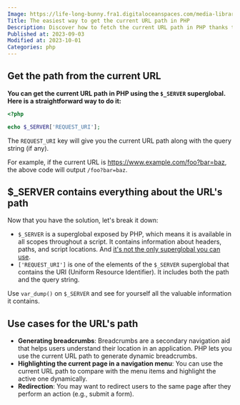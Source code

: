 ```yaml
---
Image: https://life-long-bunny.fra1.digitaloceanspaces.com/media-library/production/62/confused_xxboi4.jpg
Title: The easiest way to get the current URL path in PHP
Description: Discover how to fetch the current URL path in PHP thanks to an useful superglobal variable.
Published at: 2023-09-03
Modified at: 2023-10-01
Categories: php
---
```


## Get the path from the current URL

**You can get the current URL path in PHP using the `$_SERVER` superglobal. Here is a straightforward way to do it:**

```php
<?php

echo $_SERVER['REQUEST_URI'];
```

The `REQUEST_URI` key will give you the current URL path along with the query string (if any).

For example, if the current URL is https://www.example.com/foo?bar=baz, the above code will output `/foo?bar=baz`.

## $_SERVER contains everything about the URL's path

Now that you have the solution, let's break it down:

- `$_SERVER` is a superglobal exposed by PHP, which means it is available in all scopes throughout a script. It contains information about headers, paths, and script locations. And [it's not the only superglobal you can use](https://www.php.net/manual/en/language.variables.superglobals.php).
- `['REQUEST_URI']` is one of the elements of the `$_SERVER` superglobal that contains the URI (Uniform Resource Identifier). It includes both the path and the query string.

Use `var_dump()` on `$_SERVER` and see for yourself all the valuable information it contains.

## Use cases for the URL's path

- **Generating breadcrumbs**: Breadcrumbs are a secondary navigation aid that helps users understand their location in an application. PHP lets you use the current URL path to generate dynamic breadcrumbs.
- **Highlighting the current page in a navigation menu**: You can use the current URL path to compare with the menu items and highlight the active one dynamically.
- **Redirection**: You may want to redirect users to the same page after they perform an action (e.g., submit a form).